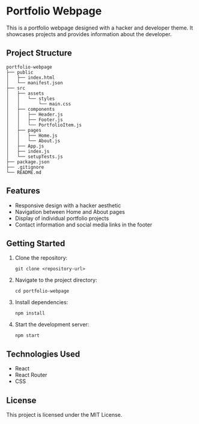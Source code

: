 # Portfolio Webpage

This is a portfolio webpage designed with a hacker and developer theme. It showcases projects and provides information about the developer.

## Project Structure

```
portfolio-webpage
├── public
│   ├── index.html
│   └── manifest.json
├── src
│   ├── assets
│   │   └── styles
│   │       └── main.css
│   ├── components
│   │   ├── Header.js
│   │   ├── Footer.js
│   │   └── PortfolioItem.js
│   ├── pages
│   │   ├── Home.js
│   │   └── About.js
│   ├── App.js
│   ├── index.js
│   └── setupTests.js
├── package.json
├── .gitignore
└── README.md
```

## Features

- Responsive design with a hacker aesthetic
- Navigation between Home and About pages
- Display of individual portfolio projects
- Contact information and social media links in the footer

## Getting Started

1. Clone the repository:
   ```
   git clone <repository-url>
   ```

2. Navigate to the project directory:
   ```
   cd portfolio-webpage
   ```

3. Install dependencies:
   ```
   npm install
   ```

4. Start the development server:
   ```
   npm start
   ```

## Technologies Used

- React
- React Router
- CSS

## License

This project is licensed under the MIT License.